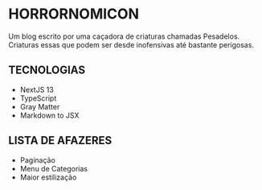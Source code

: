 # HORRORNOMICON

Um blog escrito por uma caçadora de criaturas chamadas Pesadelos. Criaturas essas que podem ser desde inofensivas até bastante perigosas.

## TECNOLOGIAS

- NextJS 13
- TypeScript
- Gray Matter
- Markdown to JSX

## LISTA DE AFAZERES

- Paginação
- Menu de Categorias
- Maior estilização
